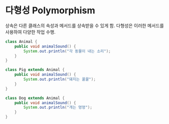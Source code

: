 # 다형성 Polymorphism
상속은 다른 클래스의 속성과 메서드를 상속받을 수 있게 함. 다형성은 이러한 메서드를 사용하여 다양한 작업 수행.

```java
class Animal {
    public void animalSound() {
        System.out.println("각 동물이 내는 소리");
    }
}

class Pig extends Animal {
    public void animalSound() {
        System.out.println("돼지는 꿀꿀");
    }
}

class Dog extends Animal {
    public void animalSound() {
        System.out.println("개는 멍멍");
    }
}
```
